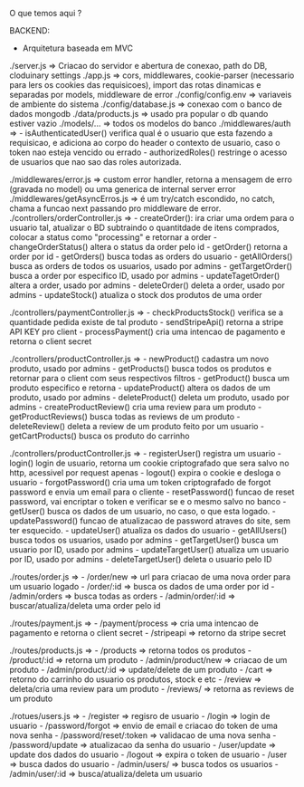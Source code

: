 O que temos aqui ?

BACKEND:
  - Arquitetura baseada em MVC
  
  ./server.js => Criacao do servidor e abertura de conexao, path do DB, cloduinary settings
  ./app.js => cors, middlewares, cookie-parser (necessario para lers os cookies das requisicoes), import das rotas dinamicas e separadas por models, middleware de error
  ./config/config.env => variaveis de ambiente do sistema
  ./config/database.js => conexao com o banco de dados mongodb
  ./data/products.js => usado pra popular o db quando estiver vazio
  ./models/... => todos os modelos do banco
  ./middlewares/auth => 
    - isAuthenticatedUser() verifica qual é o usuario que esta fazendo a requisicao, e adiciona ao corpo do header o contexto de usuario, caso o token nao esteja vencido ou errado
    - authorizedRoles() restringe o acesso de usuarios que nao sao das roles autorizada.
  
  ./middlewares/error.js => custom error handler, retorna a mensagem de erro (gravada no model) ou uma generica de internal server error
  ./middlewares/getAsyncErros.js => é um try/catch escondido, no catch, chama a funcao next passando pro middleware de error.
  ./controllers/orderController.js =>
    - createOrder(): ira criar uma ordem para o usuario tal, atualizar o BD subtraindo o quantitdade de itens comprados, colocar a status como "processing" e retornar a order
    - changeOrderStatus() altera o status da order pelo id
    - getOrder() retorna a order por id
    - getOrders() busca todas as orders do usuario
    - getAllOrders() busca as orders de todos os usuarios, usado por admins
    - getTargetOrder() busca a order por especifico ID, usado por admins
    - updateTagetOrder() altera a order, usado por admins
    - deleteOrder() deleta a order, usado por admins
    - updateStock() atualiza o stock dos produtos de uma order
  
  ./controllers/paymentController.js =>
    - checkProductsStock() verifica se a quantidade pedida existe de tal produto
    - sendStripeApi() retorna a stripe API KEY pro client
    - processPayment() cria uma intencao de pagamento e retorna o client secret 

  ./controllers/productController.js => 
    - newProduct() cadastra um novo produto, usado por admins
    - getProducts() busca todos os produtos e retornar para o client com seus respectivos filtros
    - getProduct() busca um produto especifico e retorna
    - updateProduct() altera os dados de um produto, usado por admins
    - deleteProduct() deleta um produto, usado por admins
    - createProductReview() cria uma review para um produto
    - getProductReviews() busca todas as reviews de um produto 
    - deleteReview() deleta a review de um produto feito por um usuario
    - getCartProducts() busca os produto do carrinho

  ./controllers/productController.js => 
    - registerUser() registra um usuario
    - login() login de usuario, retorna um cookie criptografado que sera salvo no http, acessivel por request apenas 
    - logout() expira o cookie e desloga o usuario
    - forgotPassword() cria uma um token criptografado de forgot password e envia um email para o cliente
    - resetPassword() funcao de reset password, vai encriptar o token e verificar se e o mesmo salvo no banco
    - getUser() busca os dados de um usuario, no caso, o que esta logado.
    - updatePassword() funcao de atualizacao de password atraves do site, sem ter esquecido.
    - updateUser() atualiza os dados do usuario
    - getAllUsers() busca todos os usuarios, usado por admins 
    - getTargetUser() busca um usuario por ID, usado por admins 
    - updateTargetUser() atualiza um usuario por ID, usado por admins
    - deleteTargetUser() deleta o usuario pelo ID

  ./routes/order.js =>
    - /order/new => url para criacao de uma nova order para um usuario logado
    - /order/:id => busca os dados de uma order por id
    - /admin/orders => busca todas as orders 
    - /admin/order/:id => buscar/atualiza/deleta uma order pelo id

  ./routes/payment.js =>
    - /payment/process => cria uma intencao de pagamento e retorna o client secret 
    - /stripeapi => retorno da stripe secret

  ./routes/products.js => 
    - /products => retorna todos os produtos
    - /product/:id => retorna um produto
    - /admin/product/new => criacao de um produto 
    - /admin/product/:id => update/delete de um produto
    - /cart => retorno do carrinho do usuario os produtos, stock e etc
    - /review => deleta/cria uma review para um produto
    - /reviews/ => retorna as reviews de um produto
    
  ./rotues/users.js => 
    - /register => regisro de usuario
    - /login => login de usuario
    - /password/forgot => envio de email e criacao do token de uma nova senha
    - /password/reset/:token => validacao de uma nova senha
    - /password/update => atualizacao da senha do usuario
    - /user/update => update dos dados do usuario
    - /logout => expira o token de usuario
    - /user => busca dados do usuario
    - /admin/users/ => busca todos os usuarios
    - /admin/user/:id => busca/atualiza/deleta um usuario
    
